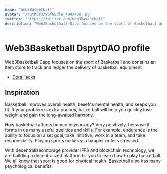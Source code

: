 ```yaml
---
name: "Web3Basketball"
avatar: "/authors/9GfGBdln_400x400.jpg"
twitter: "https://twitter.com/Web3Basketball"
description: "Web3Basketball Dapp focuses on the sport of Basketball and contains an item store to track and ledger the delivery of basketball equipment."
---
```


# Web3Basketball DspytDAO profile

Web3Basketball Dapp focuses on the sport of Basketball and contains an item store to track and ledger the delivery of basketball equipment.

- [DoraHacks](https://dorahacks.io/buidl/3798)

## Inspiration

Basketball improves overall health, benefits mental health, and keeps you fit. If your problem is extra pounds, basketball will help you quickly lose weight and gain the long-awaited harmony.

How basketball affects human psychology? Very positively, because it forms in us many useful qualities and skills. For example, endurance is the ability to focus on a set goal, take initiative, work in a team, and take responsibility. Playing sports makes you happier or less stressed.

With decentralized storage provider IPFS and blockchain technology, we are building a decentralized platform for you to learn how to play basketball. We all know that sport is good for physical health. Basketball also has many psychological benefits.
